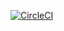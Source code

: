 [![CircleCI](https://circleci.com/gh/hunkeelin/mitchy.svg?style=shield)](https://circleci.com/gh/hunkeelin/mitchy)
